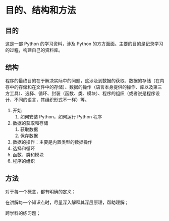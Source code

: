 # 目的、结构和方法

## 目的

这是一部 Python 的学习资料，涉及 Python 的方方面面。主要的目的是记录学习的过程，构建自己的资料库。

## 结构

程序的最终目的在于解决实际中的问题，这涉及到数据的获取、数据的存储（在内存中的存储和在文件中的存储）、数据的操作（语言本身提供的操作、库以及第三方工具）、选择、循环、封装（函数、类、模块）、程序的组织（或者说是程序设计，不同的语言，其组织形式不一样）等。

1. 开始
   1. 如何安装 Python，如何运行 Python 程序
2. 数据的获取和存储
   1. 获取数据
   2. 保存数据
3. 数据的操作：主要是内置类型的数据操作
4. 选择和循环
5. 函数、类和模块
6. 程序的组织

## 方法

对于每一个概念，都有明确的定义；

在讲解每一个知识点时，尽量深入解释其深层原理，帮助理解；

跨学科的练习题；
